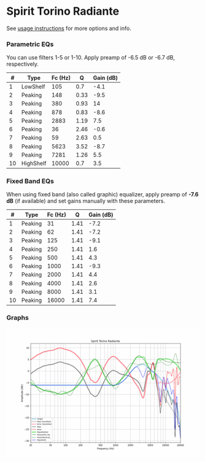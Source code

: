 # Spirit Torino Radiante
See [usage instructions](https://github.com/jaakkopasanen/AutoEq#usage) for more options and info.

### Parametric EQs
You can use filters 1-5 or 1-10. Apply preamp of -6.5 dB or -6.7 dB, respectively.

|   # | Type      |   Fc (Hz) |    Q |   Gain (dB) |
|-----|-----------|-----------|------|-------------|
|   1 | LowShelf  |       105 | 0.7  |        -4.1 |
|   2 | Peaking   |       148 | 0.33 |        -9.5 |
|   3 | Peaking   |       380 | 0.93 |        14   |
|   4 | Peaking   |       878 | 0.83 |        -8.6 |
|   5 | Peaking   |      2883 | 1.19 |         7.5 |
|   6 | Peaking   |        36 | 2.46 |        -0.6 |
|   7 | Peaking   |        59 | 2.63 |         0.5 |
|   8 | Peaking   |      5623 | 3.52 |        -8.7 |
|   9 | Peaking   |      7281 | 1.26 |         5.5 |
|  10 | HighShelf |     10000 | 0.7  |         3.5 |

### Fixed Band EQs
When using fixed band (also called graphic) equalizer, apply preamp of **-7.6 dB** (if available) and set gains manually with these parameters.

|   # | Type    |   Fc (Hz) |    Q |   Gain (dB) |
|-----|---------|-----------|------|-------------|
|   1 | Peaking |        31 | 1.41 |        -7.2 |
|   2 | Peaking |        62 | 1.41 |        -7.2 |
|   3 | Peaking |       125 | 1.41 |        -9.1 |
|   4 | Peaking |       250 | 1.41 |         1.6 |
|   5 | Peaking |       500 | 1.41 |         4.3 |
|   6 | Peaking |      1000 | 1.41 |        -9.3 |
|   7 | Peaking |      2000 | 1.41 |         4.4 |
|   8 | Peaking |      4000 | 1.41 |         2.6 |
|   9 | Peaking |      8000 | 1.41 |         3.1 |
|  10 | Peaking |     16000 | 1.41 |         7.4 |

### Graphs
![](./Spirit%20Torino%20Radiante.png)
